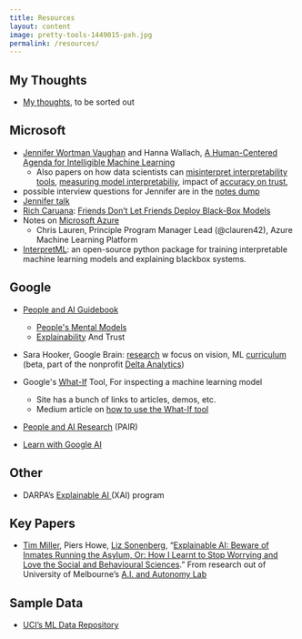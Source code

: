 ```yaml
---
title: Resources
layout: content
image: pretty-tools-1449015-pxh.jpg
permalink: /resources/
---
```


## My Thoughts
- [My thoughts](../anders-dump/), to be sorted out



## Microsoft
- [Jennifer Wortman Vaughan](http://www.jennwv.com) and Hanna Wallach, [A Human-Centered Agenda for Intelligible Machine Learning](http://www.jennwv.com/papers/intel-chapter.pdf)
	- Also papers on how data scientists can [misinterpret interpretability tools](http://www.jennwv.com/papers/interp-ds.pdf?mkt_tok=eyJpIjoiTjJFd1l6VmtZemczWlRRNSIsInQiOiJvZXNMR3F0MFM4S2xIdW9KVk1KQnowVENpMkV2NmxleXBsZURLZnNweFVwXC8yalFVUE52YlN5TVNFd2k0dUg1RzE1dXZpUFwvUlgzOXJPYmRjXC9qeHhzQnZpaGVLNlJ5T3o2RnplK1ZLbk1jN2pFVXVEaHVjQkp3QUUxb1c4cWtmaCJ9), [measuring model interpretabiliy](https://arxiv.org/pdf/1802.07810.pdf), impact of [accuracy on trust](http://www.jennwv.com/papers/accuracy-trust.pdf?mkt_tok=eyJpIjoiTjJFd1l6VmtZemczWlRRNSIsInQiOiJvZXNMR3F0MFM4S2xIdW9KVk1KQnowVENpMkV2NmxleXBsZURLZnNweFVwXC8yalFVUE52YlN5TVNFd2k0dUg1RzE1dXZpUFwvUlgzOXJPYmRjXC9qeHhzQnZpaGVLNlJ5T3o2RnplK1ZLbk1jN2pFVXVEaHVjQkp3QUUxb1c4cWtmaCJ9), 
- possible interview questions for Jennifer are in the  [notes dump](../jennifer/)
- [Jennifer talk](../jennifer/)
- [Rich Caruana](https://www.microsoft.com/en-us/research/people/rcaruana/): [Friends Don’t Let Friends Deploy Black-Box Models](https://www.youtube.com/watch?v=TPY16CSIrwY)
- Notes on [Microsoft Azure](../pages/dump/microsoft-azure.html)
   - Chris Lauren, Principle Program Manager Lead (@clauren42), Azure Machine Learning Platform
- [InterpretML](https://github.com/interpretml/interpret): an open-source python package for training interpretable machine learning models and explaining blackbox systems. 


## Google
- [People and AI Guidebook](https://pair.withgoogle.com/)
   - [People's Mental Models](https://pair.withgoogle.com/chapter/mental-models/)
   - [Explainability](https://pair.withgoogle.com/chapter/explainability-trust/) And Trust

- Sara Hooker, Google Brain: [research](https://www.sarahooker.me/research.html) w focus on vision, ML [curriculum](https://www.sarahooker.me/curriculum.html) (beta, part of the nonprofit [Delta Analytics](http://www.deltanalytics.org))
- Google's [What-If](https://pair-code.github.io/what-if-tool/) Tool, For inspecting a machine learning model
   - Site has a bunch of links to articles, demos, etc.
   - Medium article on [how to use the What-If tool](https://towardsdatascience.com/using-what-if-tool-to-investigate-machine-learning-models-913c7d4118f)

- [People and AI Research](https://research.google/teams/brain/pair/) (PAIR)
- [Learn with Google AI](https://ai.google/education/)

## Other
- DARPA’s [Explainable AI ](https://www.darpa.mil/program/explainable-artificial-intelligence)(XAI) program

## Key Papers
- [Tim Miller](https://people.eng.unimelb.edu.au/tmiller/), Piers Howe, [Liz Sonenberg](https://people.eng.unimelb.edu.au/lizs/), “[Explainable AI: Beware of Inmates Running the Asylum, Or: How I Learnt to Stop Worrying and Love the Social and Behavioural Sciences](https://arxiv.org/abs/1712.00547).”  From research out of University of Melbourne’s [A.I. and Autonomy Lab](https://cis.unimelb.edu.au/agentlab/explainable-ai/) 

## Sample Data
- [UCI’s ML Data Repository](https://archive.ics.uci.edu/ml/index.php)
